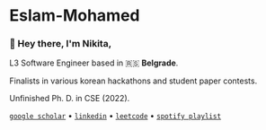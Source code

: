 # Eslam-Mohamed

 ### 👋 Hey there, I'm **Nikita**,

L3 Software Engineer based in 🇷🇸 **Belgrade**. 

Finalists in various korean hackathons and student paper contests. 

Unfinished Ph. D. in CSE (2022).

[`google scholar`](https://scholar.google.com/citations?user=qy3ZD4IAAAAJ&hl=en) • [`linkedin`](https://www.linkedin.com/in/xtenzq/) • [`leetcode`](https://leetcode.com/u/xtenzQ/) • [`spotify playlist`](https://open.spotify.com/playlist/7j4pdc5O6yJbcWC1SkYJA0?si=5afc484b943549c2)
 
